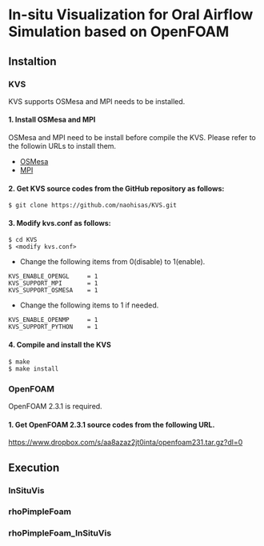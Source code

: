 # In-situ Visualization for Oral Airflow Simulation based on OpenFOAM

## Instaltion

### KVS
KVS supports OSMesa and MPI needs to be installed.

#### 1. Install OSMesa and MPI

OSMesa and MPI need to be install before compile the KVS. Please refer to the followin URLs to install them.<br>
- [OSMesa](https://github.com/naohisas/KVS/blob/develop/Source/SupportOSMesa/README.md)
- [MPI](https://github.com/naohisas/KVS/blob/develop/Source/SupportMPI/README.md)

#### 2. Get KVS source codes from the GitHub repository as follows:
```
$ git clone https://github.com/naohisas/KVS.git
```

#### 3. Modify kvs.conf as follows:
```
$ cd KVS
$ <modify kvs.conf>
```

- Change the following items from 0(disable) to 1(enable).<br>
```
KVS_ENABLE_OPENGL     = 1
KVS_SUPPORT_MPI       = 1
KVS_SUPPORT_OSMESA    = 1
```
- Change the following items to 1 if needed. <br>
```
KVS_ENABLE_OPENMP     = 1
KVS_SUPPORT_PYTHON    = 1
```

#### 4. Compile and install the KVS
```
$ make
$ make install
```

### OpenFOAM
OpenFOAM 2.3.1 is required.

#### 1. Get OpenFOAM 2.3.1 source codes from the following URL.

https://www.dropbox.com/s/aa8azaz2jt0inta/openfoam231.tar.gz?dl=0


## Execution

### InSituVis

### rhoPimpleFoam


### rhoPimpleFoam_InSituVis

